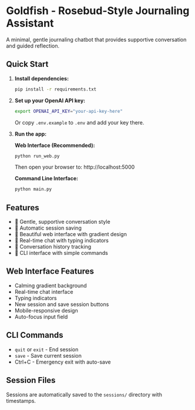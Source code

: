 # Goldfish - Rosebud-Style Journaling Assistant

A minimal, gentle journaling chatbot that provides supportive conversation and guided reflection.

## Quick Start

1. **Install dependencies:**
   ```bash
   pip install -r requirements.txt
   ```

2. **Set up your OpenAI API key:**
   ```bash
   export OPENAI_API_KEY="your-api-key-here"
   ```

   Or copy `.env.example` to `.env` and add your key there.

3. **Run the app:**

   **Web Interface (Recommended):**
   ```bash
   python run_web.py
   ```
   Then open your browser to: http://localhost:5000

   **Command Line Interface:**
   ```bash
   python main.py
   ```

## Features

- 🌸 Gentle, supportive conversation style
- 💾 Automatic session saving
- 📱 Beautiful web interface with gradient design
- 💬 Real-time chat with typing indicators
- 📝 Conversation history tracking
- 🎯 CLI interface with simple commands

## Web Interface Features

- Calming gradient background
- Real-time chat interface
- Typing indicators
- New session and save session buttons
- Mobile-responsive design
- Auto-focus input field

## CLI Commands

- `quit` or `exit` - End session
- `save` - Save current session
- Ctrl+C - Emergency exit with auto-save

## Session Files

Sessions are automatically saved to the `sessions/` directory with timestamps.